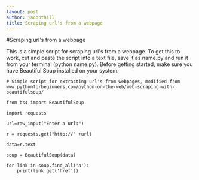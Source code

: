 ```yaml
---
layout: post
author: jacobthill
title: Scraping url's from a webpage
---
```


#Scraping url's from a webpage

This is a simple script for scraping url's from a webpage. To get this to work, cut and paste the script into a text file, save it as name.py and run it from your terminal (python name.py). Before getting started, make sure you have Beautiful Soup installed on your system. 



```
# Simple script for extracting url's from webpages, modified from www.pythonforbeginners.com/python-on-the-web/web-scraping-with-beautifulsoup/

from bs4 import BeautifulSoup

import requests

url=raw_input("Enter a url:")

r = requests.get("http://" +url)

data=r.text

soup = BeautifulSoup(data)

for link in soup.find_all('a'):
	print(link.get('href'))
```